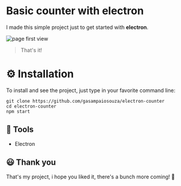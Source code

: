 # Basic counter with electron

I made this simple project just to get started with **electron**.

![page first view](https://imgur.com/h1bnvrv.png)

> That's it!

# ⚙️ Installation

To install and see the project, just type in your favorite command line:

```console
git clone https://github.com/gasampaiosouza/electron-counter
cd electron-counter
npm start
```

## 🔨 Tools

- Electron

## 😃 Thank you

That's my project, i hope you liked it, there's a bunch more coming! 💜
